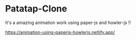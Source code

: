 # Patatap-Clone

It's a amazing animation work using paper-js and howler-js !!

https://animation-using-paperjs-howlerjs.netlify.app/
